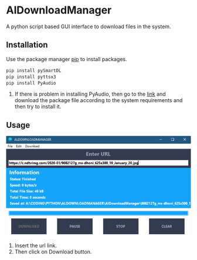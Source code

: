 # AlDownloadManager

A python script based GUI interface to download files in the system.

## Installation

Use the package manager [pip](https://pip.pypa.io/en/stable/) to install packages.

```bash
pip install pySmartDL
pip install pyttsx3
pip install PyAudio
```
1. If there is problem in installing PyAudio, then go to the [link](https://www.lfd.uci.edu/~gohlke/pythonlibs/) and download the package file according to the system requirements and then try to install it.

## Usage

![](/Capture.PNG)

1. Insert the url link. 
2. Then click on Download button.